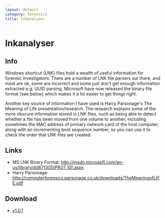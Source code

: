 ```yaml
---
layout: default
category: forensics
title: lnkanalyser
---
```


# lnkanalyser #

## Info ##

Windows shortcut (LNK) files hold a wealth of useful information for forensic investigators. There are a number of LNK file parsers out there, and most are ok, some are incorrect and some just don't get enough information extracted e.g. UUID parsing. Microsoft have now released the binary file format (see below) which makes it a lot easier to get things right. 

Another key source of information I have used is Harry Parsonage's The Meaning of Life presentation/research. The research explains some of the more obscure information stored in LNK files, such as being able to detect whether a file has been moved from one volume to another, including sometimes the MAC address of primary network card of the host computer, along with an incrementing boot sequence number, so you can use it to check the order that LNK files are created. 

## Links ##

- MS LNK Binary Format: http://msdn.microsoft.com/en-us/library/dd871305(PROT.10).aspx
- Harry Parsonage: http://computerforensics.parsonage.co.uk/downloads/TheMeaningofLIFE.pdf

## Download ## 

- [v1.0.1](/downloads/lnkanalyser.v.1.0.1.zip)